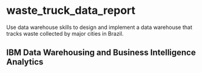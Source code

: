 # waste_truck_data_report
Use data warehouse skills to design and implement a data warehouse that tracks waste collected by major cities in Brazil.

<h2>IBM Data Warehousing and Business Intelligence Analytics</h2>

